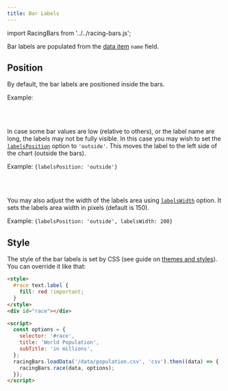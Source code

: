 ```yaml
---
title: Bar Labels
---
```


import RacingBars from '../../racing-bars.js';

Bar labels are populated from the [data item](../documentation/data.md#long-data) `name` field.

## Position

By default, the bar labels are positioned inside the bars.

Example:

<div className="gallery">
  <RacingBars
    dataUrl="/data/population.csv"
    dataType="csv"
    title="World Population"
    subTitle="in millions"
    labelsPosition="inside"
  />
</div>

<br /><br />

In case some bar values are low (relative to others), or the label name are long, the labels may not be fully visible.
In this case you may wish to set the [`labelsPosition`](../documentation/options.md#labelsposition) option to `'outside'`.
This moves the label to the left side of the chart (outside the bars).

Example: `{labelsPosition: 'outside'}`

<div className="gallery">
  <RacingBars
    dataUrl="/data/population.csv"
    dataType="csv"
    title="World Population"
    subTitle="in millions"
    labelsPosition="outside"
  />
</div>

<br /><br />

You may also adjust the width of the labels area using [`labelsWidth`](<(../documentation/options.md#labelswidth)>) option.
It sets the labels area width in pixels (default is 150).

Example: `{labelsPosition: 'outside', labelsWidth: 200}`

<div className="gallery">
  <RacingBars
    dataUrl="/data/population.csv"
    dataType="csv"
    title="World Population"
    subTitle="in millions"
    labelsPosition="outside"
    labelsWidth={200}
  />
</div>

## Style

The style of the bar labels is set by CSS (see guide on [themes and styles](./themes-styles.md)).
You can override it like that:

```html
<style>
  #race text.label {
    fill: red !important;
  }
</style>
<div id="race"></div>

<script>
  const options = {
    selector: '#race',
    title: 'World Population',
    subTitle: 'in millions',
  };
  racingBars.loadData('/data/population.csv', 'csv').then((data) => {
    racingBars.race(data, options);
  });
</script>
```

<div className="gallery custom-labels">
  <RacingBars
    dataUrl="/data/population.csv"
    dataType="csv"
    title="World Population"
    subTitle="in millions"
  />
</div>
